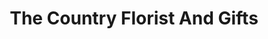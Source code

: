 ---
title: "The Country Florist And Gifts"
url: /ticonderoga/the-country-florist-and-gifts/
shop: Blumen
---